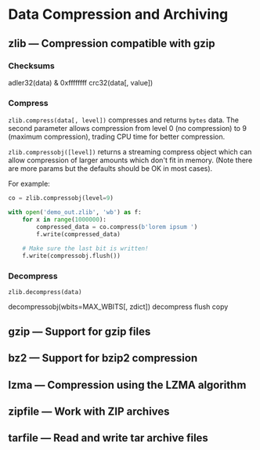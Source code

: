 # Data Compression and Archiving

## zlib — Compression compatible with gzip

### Checksums

adler32(data) & 0xffffffff
crc32(data[, value])

### Compress

`zlib.compress(data[, level])` compresses and returns `bytes` data. The second parameter allows compression from level 0 (no compression) to 9 (maximum compression), trading CPU time for better compression.

`zlib.compressobj([level])` returns a streaming compress object which can allow compression of larger amounts which don't fit in memory. (Note there are more params but the defaults should be OK in most cases).

For example:

```python
co = zlib.compressobj(level=9)

with open('demo_out.zlib', 'wb') as f:
    for x in range(1000000):
        compressed_data = co.compress(b'lorem ipsum ')
        f.write(compressed_data)
    
    # Make sure the last bit is written!
    f.write(compressobj.flush())
```

### Decompress

`zlib.decompress(data)`

decompressobj(wbits=MAX_WBITS[, zdict])
decompress
flush
copy

## gzip — Support for gzip files
## bz2 — Support for bzip2 compression
## lzma — Compression using the LZMA algorithm
## zipfile — Work with ZIP archives
## tarfile — Read and write tar archive files
